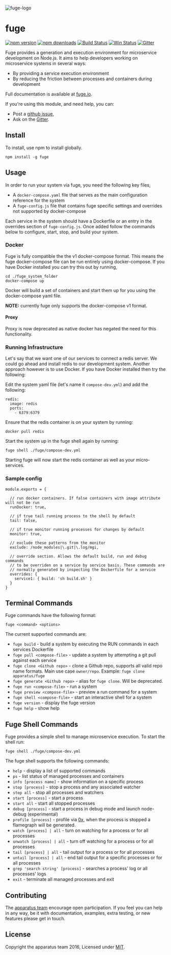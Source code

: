 ![fuge-logo][logo]

# fuge
[![npm version][npm-badge]][npm-url]
[![npm downloads][npm-downloads-badge]][npm-url]
[![Build Status][travis-badge]][travis-url]
[![Win Status][win-badge]][win-url]
[![Gitter][gitter-badge]][gitter-url]

Fuge provides a generation and execution environment for microservice development on Node.js. It aims to help developers working on microservice systems in several ways:

- By providing a service execution environment
- By reducing the friction between processes and containers during development

Full documentation is available at [fuge.io](http://fuge.io/).

If you're using this module, and need help, you can:

- Post a [github issue][],
- Ask on the [Gitter][gitter-url].

## Install
To install, use npm to install globally.

```
npm install -g fuge
```

## Usage
In order to run your system via fuge, you need the following key files,

* A `docker-compose.yaml` file that serves as the main configuration reference for the system
* A `fuge-config.js` file that contains fuge specific settings and overrides not supported by docker-compose

Each service in the system should have a Dockerfile or an entry in the overrides section of `fuge-config.js`. Once added
follow the commands below to configure, start, stop, and build your system.

### Docker
Fuge is fully compatible the the v1 docker-compose format. This means the fuge docker-compose file can be run entirely using docker-compose. If you have Docker installed you can try this out by running,

```
cd ./fuge_system_folder
docker-compose up
```

Docker will build a set of containers and start them up for you using the docker-compose yaml file.

__NOTE:__ currently fuge only supports the docker-compose v1 format.

#### Proxy
Proxy is now deprecated as native docker has negated the need for this functionality.

### Running Infrastructure
Let's say that we want one of our services to connect a redis server. We could go ahead and install redis to our development system. Another approach however is to use Docker. If you have Docker installed then try the following:

Edit the system yaml file (let's name it `compose-dev.yml`) and add the following:

```
redis:
  image: redis
  ports:
    - 6379:6379
```

Ensure that the redis container is on your system by running:

```
docker pull redis
```

Start the system up in the fuge shell again by running:

```
fuge shell ./fuge/compose-dev.yml
```

Starting fuge will now start the redis container as well as your micro-services.

### Sample config
```
module.exports = {

  // run docker containers. If false containers with image attribute will not be run
  runDocker: true,

  // if true tail running process to the shell by default
  tail: false,

  // if true monitor running processes for changes by default
  monitor: true,

  // exclude these patterns from the monitor
  exclude: /node_modules|\.git|\.log/mgi,

  // override section. Allows the default build, run and debug commands
  // to be overriden on a service by service basis. These commands are
  // normally generated by inspecting the Dockerfile for a service
  overrides: {
    service1: { build: 'sh build.sh' }
  }
}
```

## Terminal Commands

Fuge commands have the following format:

`fuge <command> <options>`

The current supported commands are:

* `fuge build` - build a system by executing the RUN commands in each services Dockerfile
* `fuge pull <compose-file>` - update a system by attempting a git pull against each service
* `fuge clone <Github repo>` - clone a Github repo, supports all valid repo name formats. Main use case `owner/repo`. Example: `fuge clone apparatus/fuge`
* `fuge generate <Github repo>` - alias for `fuge clone`. Will be deprecated.
* `fuge run <compose-file>` - run a system
* `fuge preview <compose-file>` - preview a run command for a system
* `fuge shell <compose-file>` - start an interactive shell for a system
* `fuge version` - display the fuge version
* `fuge help` - show help

## Fuge Shell Commands
Fuge provides a simple shell to manage microservice execution. To start the shell run:

```
fuge shell ./fuge/compose-dev.yml
```

The fuge shell supports the following commands:

* `help` - display a list of supported commands
* `ps` - list status of managed processes and containers
* `info [process name]` - show information on a specific process
* `stop [process]` - stop a process and any associated watcher
* `stop all` - stop all processes and watchers
* `start [process]` - start a process
* `start all` - start all stopped processes
* `debug [process]` - start a process in debug mode and launch node-debug (experimental)
* `profile [process]` - profile via [0x][], when the process is stopped a flamegraph will be generated.
* `watch [process] | all` - turn on watching for a process or for all processes
* `unwatch [process] | all` - turn off watching for a process or for all processes
* `tail [process] | all` - tail output for a process or for all processes
* `untail [process] | all` - end tail output for a specific processes or for all processes
* `grep 'search string' [process]` - searches a process' log or all processes' logs
* `exit` - terminate all managed processes and exit

## Contributing
The [apparatus team][] encourage open participation. If you feel you can help in any way, be it with
documentation, examples, extra testing, or new features please get in touch.

## License
Copyright the apparatus team 2016, Licensed under [MIT][].

[logo]: http://fuge.io/files/fuge-logo.png

[npm-badge]: https://badge.fury.io/js/fuge.svg
[npm-url]: https://badge.fury.io/js/fuge
[npm-downloads-badge]: https://img.shields.io/npm/dm/fuge.svg?maxAge=2592000
[win-badge]: https://ci.appveyor.com/api/projects/status/github/apparatus/fuge?branch=master&svg=true
[win-url]: https://ci.appveyor.com/project/mcdonnelldean/fuge
[travis-badge]: https://travis-ci.org/apparatus/fuge.svg?branch=master
[travis-url]: https://travis-ci.org/apparatus/fuge
[gitter-badge]: https://badges.gitter.im/Join%20Chat.svg
[gitter-url]: https://gitter.im/apparatus

[MIT]: ./LICENSE
[github issue]: https://github.com/apparatus/fuge-runner/issues/new
[apparatus team]: https://github.com/apparatus

[0x]: https://www.npmjs.com/package/0x
